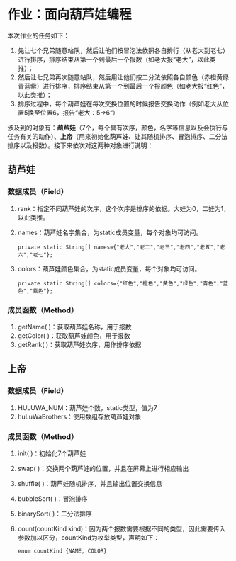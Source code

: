 # 作业：面向葫芦娃编程

本次作业的任务如下：

1. 先让七个兄弟随意站队，然后让他们按冒泡法依照各自排行（从老大到老七）进行排序，排序结束从第一个到最后一个报数（如老大报“老大”，以此类推）；
2. 然后让七兄弟再次随意站队，然后用让他们按二分法依照各自颜色（赤橙黄绿青蓝紫）进行排序，排序结束从第一个到最后一个报颜色（如老大报“红色”，以此类推）；
3. 排序过程中，每个葫芦娃在每次交换位置的时候报告交换动作（例如老大从位置5换至位置6，报告“老大：5->6“）

涉及到的对象有：**葫芦娃**（7个，每个具有次序，颜色，名字等信息以及会执行与任务有关的动作）、**上帝**（用来初始化葫芦娃、让其随机排序、冒泡排序、二分法排序以及报数）。接下来依次对这两种对象进行说明：

## 葫芦娃

### 数据成员（Field）

1. rank：指定不同葫芦娃的次序，这个次序是排序的依据。大娃为0，二娃为1，以此类推。

2. names：葫芦娃名字集合，为static成员变量，每个对象均可访问。

   `private static String[] names={"老大","老二","老三","老四","老五","老六","老七"};`

3. colors：葫芦娃颜色集合，为static成员变量，每个对象均可访问。

   `private static String[] colors={"红色","橙色","黄色","绿色","青色","蓝色","紫色"};`

### 成员函数（Method）

1. getName( )：获取葫芦娃名称，用于报数
2. getColor( )：获取葫芦娃颜色，用于报数
3. getRank( )：获取葫芦娃次序，用作排序依据

## 上帝

### 数据成员（Field）

1. HULUWA_NUM：葫芦娃个数，static类型，值为7
2. huLuWaBrothers：使用数组存放葫芦娃对象

### 成员函数（Method）

1. init( )：初始化7个葫芦娃

2. swap( )：交换两个葫芦娃的位置，并且在屏幕上进行相应输出

3. shuffle( )：葫芦娃随机排序，并且输出位置交换信息

4. bubbleSort( )：冒泡排序

5. binarySort( )：二分法排序

6. count(countKind kind)：因为两个报数需要根据不同的类型，因此需要传入参数加以区分，countKind为枚举类型，声明如下：

   `enum countKind {NAME, COLOR}`

